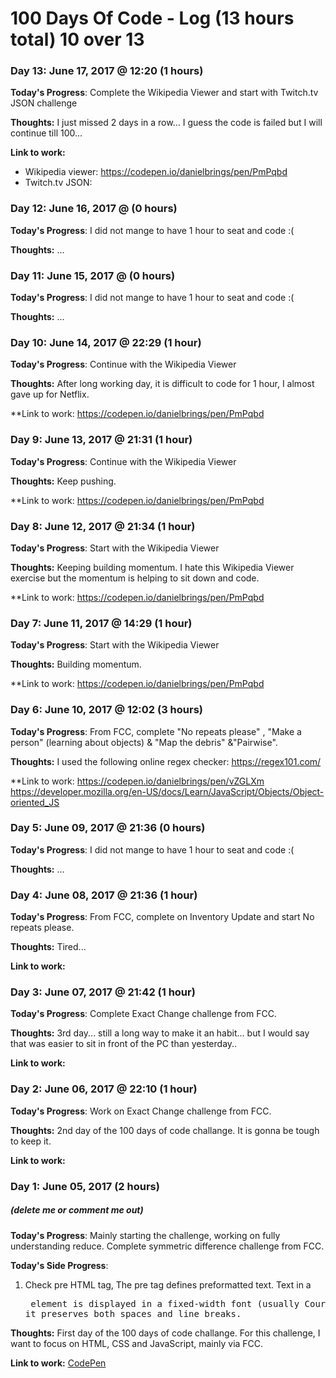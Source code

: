 # 100 Days Of Code - Log (13 hours total) 10 over 13

### Day 13: June 17, 2017 @ 12:20 (1 hours)

**Today's Progress**: Complete the Wikipedia Viewer and start with Twitch.tv JSON challenge

**Thoughts:** I just missed 2 days in a row... I guess the code is failed but I will continue till 100...

**Link to work:** 
  - Wikipedia viewer: https://codepen.io/danielbrings/pen/PmPqbd
  - Twitch.tv JSON:

### Day 12: June 16, 2017 @  (0 hours)

**Today's Progress**: I did not mange to have 1 hour to seat and code :(

**Thoughts:** ...

### Day 11: June 15, 2017 @  (0 hours)

**Today's Progress**: I did not mange to have 1 hour to seat and code :(

**Thoughts:** ...

### Day 10: June 14, 2017 @ 22:29 (1 hour)

**Today's Progress**: Continue with the Wikipedia Viewer

**Thoughts:** After long working day, it is difficult to code for 1 hour, I almost gave up for Netflix.

**Link to work: https://codepen.io/danielbrings/pen/PmPqbd

### Day 9: June 13, 2017 @ 21:31 (1 hour)

**Today's Progress**: Continue with the Wikipedia Viewer

**Thoughts:** Keep pushing.

**Link to work: https://codepen.io/danielbrings/pen/PmPqbd

### Day 8: June 12, 2017 @ 21:34 (1 hour)

**Today's Progress**: Start with the Wikipedia Viewer

**Thoughts:** Keeping building momentum. I hate this Wikipedia Viewer exercise but the momentum is helping to sit down and code.

**Link to work: https://codepen.io/danielbrings/pen/PmPqbd

### Day 7: June 11, 2017 @ 14:29 (1 hour)

**Today's Progress**: Start with the Wikipedia Viewer

**Thoughts:** Building momentum.

**Link to work: https://codepen.io/danielbrings/pen/PmPqbd

### Day 6: June 10, 2017 @ 12:02 (3 hours)

**Today's Progress**: From FCC, complete "No repeats please" , "Make a person" (learning about objects) & "Map the debris" &"Pairwise".

**Thoughts:** I used the following online regex checker: https://regex101.com/

**Link to work: https://codepen.io/danielbrings/pen/vZGLXm
https://developer.mozilla.org/en-US/docs/Learn/JavaScript/Objects/Object-oriented_JS



### Day 5: June 09, 2017 @ 21:36 (0 hours)

**Today's Progress**: I did not mange to have 1 hour to seat and code :(

**Thoughts:** ...



### Day 4: June 08, 2017 @ 21:36 (1 hour)

**Today's Progress**: From FCC, complete on Inventory Update and start No repeats please.

**Thoughts:** Tired...

**Link to work:**

### Day 3: June 07, 2017 @ 21:42 (1 hour)

**Today's Progress**: Complete Exact Change challenge from FCC.

**Thoughts:** 3rd day... still a long way to make it an habit... but I would say that was easier to sit in front of the PC than yesterday..

**Link to work:**

### Day 2: June 06, 2017 @ 22:10 (1 hour)

**Today's Progress**: Work on Exact Change challenge from FCC.

**Thoughts:** 2nd day of the 100 days of code challange. It is gonna be tough to keep it.

**Link to work:** 

### Day 1: June 05, 2017 (2 hours)
##### (delete me or comment me out)

**Today's Progress**: Mainly starting the challenge, working on fully understanding reduce. Complete symmetric difference challenge from FCC.

**Today's Side Progress**: 
1) Check pre HTML tag, The pre tag defines preformatted text. Text in a <pre> element is displayed in a fixed-width font (usually Courier), and it preserves both spaces and line breaks.


**Thoughts:** First day of the 100 days of code challange. For this challenge, I want to focus on HTML, CSS and JavaScript, mainly via FCC.

**Link to work:** [CodePen](https://codepen.io/danielbrings/pen/LLYwJq)









